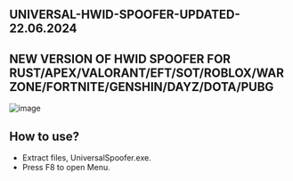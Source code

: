 ## UNIVERSAL-HWID-SPOOFER-UPDATED-22.06.2024
## NEW VERSION OF HWID SPOOFER FOR RUST/APEX/VALORANT/EFT/SOT/ROBLOX/WARZONE/FORTNITE/GENSHIN/DAYZ/DOTA/PUBG

![image](https://github.com/HAsleg4/UNIVERSAL-HWID-SPOOFER/assets/173508063/ce16d1fa-3a9c-4ea1-b8a8-07cd6bc3d4eb)

## How to use?
- Extract files, UniversalSpoofer.exe.
- Press F8 to open Menu.
